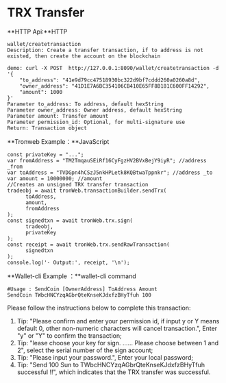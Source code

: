 # TRX Transfer

**HTTP Api:**HTTP

```text
wallet/createtransaction
Description: Create a transfer transaction, if to address is not existed, then create the account on the blockchain

demo: curl -X POST  http://127.0.0.1:8090/wallet/createtransaction -d 
'{
    "to_address": "41e9d79cc47518930bc322d9bf7cddd260a0260a8d",
    "owner_address": "41D1E7A6BC354106CB410E65FF8B181C600FF14292",
    "amount": 1000
}'
Parameter to_address: To address, default hexString
Parameter owner_address: Owner address, default hexString
Parameter amount: Transfer amount
Parameter permission_id: Optional, for multi-signature use
Return: Transaction object
```

**Tronweb Example：**JavaScript

```text
const privateKey = "..."; 
var fromAddress = "TM2TmqauSEiRf16CyFgzHV2BVxBejY9iyR"; //address _from
var toAddress = "TVDGpn4hCSzJ5nkHPLetk8KQBtwaTppnkr"; //address _to
var amount = 10000000; //amount
//Creates an unsigned TRX transfer transaction
tradeobj = await tronWeb.transactionBuilder.sendTrx(
      toAddress,
      amount,
      fromAddress
);
const signedtxn = await tronWeb.trx.sign(
      tradeobj,
      privateKey
);
const receipt = await tronWeb.trx.sendRawTransaction(
      signedtxn
);
console.log('- Output:', receipt, '\n');
```

**Wallet-cli Example ：**wallet-cli command

```text
#Usage : SendCoin [OwnerAddress] ToAddress Amount
SendCoin TWbcHNCYzqAGbrQteKnseKJdxfzBHyTfuh 100
```

Please follow the instructions below to complete this transaction:

1. Tip: "Please confirm and enter your permission id, if input y or Y means default 0, other non-numeric characters will cancel transaction.", Enter "y" or "Y" to confirm the transaction;
2. Tip: "lease choose your key for sign. ...... Please choose between 1 and 2", select the serial number of the sign account;
3. Tip: "Please input your password.", Enter your local password;
4. Tip: "Send 100 Sun to TWbcHNCYzqAGbrQteKnseKJdxfzBHyTfuh successful !!", which indicates that the TRX transfer was successful.

